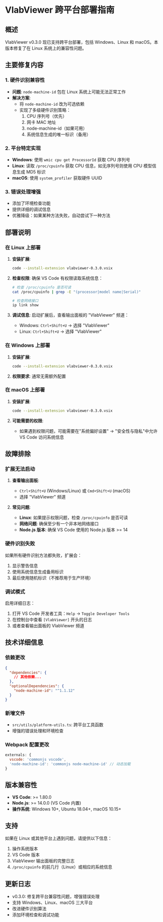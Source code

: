 # VlabViewer 跨平台部署指南

## 概述
VlabViewer v0.3.0 现已支持跨平台部署，包括 Windows、Linux 和 macOS。本版本修复了在 Linux 系统上的兼容性问题。

## 主要修复内容

### 1. 硬件识别兼容性
- **问题**: `node-machine-id` 包在 Linux 系统上可能无法正常工作
- **解决方案**: 
  - 将 `node-machine-id` 改为可选依赖
  - 实现了多级硬件识别策略：
    1. CPU 序列号（优先）
    2. 网卡 MAC 地址
    3. node-machine-id（如果可用）
    4. 系统信息生成的唯一标识（备用）

### 2. 平台特定实现
- **Windows**: 使用 `wmic cpu get ProcessorId` 获取 CPU 序列号
- **Linux**: 读取 `/proc/cpuinfo` 获取 CPU 信息，如无序列号则使用 CPU 模型信息生成 MD5 标识
- **macOS**: 使用 `system_profiler` 获取硬件 UUID

### 3. 错误处理增强
- 添加了环境检查功能
- 提供详细的调试信息
- 优雅降级：如果某种方法失败，自动尝试下一种方法

## 部署说明

### 在 Linux 上部署

1. **安装扩展**:
   ```bash
   code --install-extension vlabviewer-0.3.0.vsix
   ```

2. **检查权限**:
   确保 VS Code 有权限读取系统信息：
   ```bash
   # 检查 /proc/cpuinfo 是否可读
   cat /proc/cpuinfo | grep -E "(processor|model name|Serial)"
   
   # 检查网络接口
   ip link show
   ```

3. **调试信息**:
   启动扩展后，查看输出面板的 "VlabViewer" 频道：
   - Windows: `Ctrl+Shift+U` → 选择 "VlabViewer"
   - Linux: `Ctrl+Shift+U` → 选择 "VlabViewer"

### 在 Windows 上部署

1. **安装扩展**:
   ```bash
   code --install-extension vlabviewer-0.3.0.vsix
   ```

2. **权限要求**: 通常无需额外配置

### 在 macOS 上部署

1. **安装扩展**:
   ```bash
   code --install-extension vlabviewer-0.3.0.vsix
   ```

2. **可能需要的权限**: 
   - 如果遇到权限问题，可能需要在"系统偏好设置" → "安全性与隐私"中允许 VS Code 访问系统信息

## 故障排除

### 扩展无法启动
1. **查看输出面板**: 
   - `Ctrl+Shift+U` (Windows/Linux) 或 `Cmd+Shift+U` (macOS)
   - 选择 "VlabViewer" 频道

2. **常见问题**:
   - **Linux**: 如果提示权限问题，检查 `/proc/cpuinfo` 是否可读
   - **网络问题**: 确保至少有一个非本地网络接口
   - **Node.js 版本**: 确保 VS Code 使用的 Node.js 版本 >= 14

### 硬件识别失败
如果所有硬件识别方法都失败，扩展会：
1. 显示警告信息
2. 使用系统信息生成备用标识
3. 最后使用随机标识（不推荐用于生产环境）

### 调试模式
启用详细日志：
1. 打开 VS Code 开发者工具：`Help` → `Toggle Developer Tools`
2. 在控制台中查看 `[VlabViewer]` 开头的日志
3. 或者查看输出面板的 VlabViewer 频道

## 技术详细信息

### 依赖更改
```json
{
  "dependencies": {
    // 其他依赖...
  },
  "optionalDependencies": {
    "node-machine-id": "^1.1.12"
  }
}
```

### 新增文件
- `src/utils/platform-utils.ts`: 跨平台工具函数
- 增强的错误处理和环境检查

### Webpack 配置更改
```javascript
externals: {
  vscode: 'commonjs vscode',
  'node-machine-id': 'commonjs node-machine-id' // 动态加载
}
```

## 版本兼容性
- **VS Code**: >= 1.80.0
- **Node.js**: >= 14.0.0 (VS Code 内置)
- **操作系统**: Windows 10+, Ubuntu 18.04+, macOS 10.15+

## 支持
如果在 Linux 或其他平台上遇到问题，请提供以下信息：
1. 操作系统版本
2. VS Code 版本
3. VlabViewer 输出面板的完整日志
4. `/proc/cpuinfo` 的前几行（Linux）或相应的系统信息

## 更新日志
- v0.3.0: 修复跨平台兼容性问题，增强错误处理
- 支持 Windows、Linux、macOS 三大平台
- 改进硬件识别算法
- 添加环境检查和调试功能

